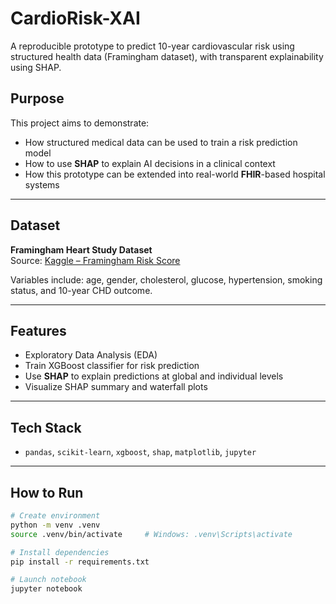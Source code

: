 #  CardioRisk-XAI

A reproducible prototype to predict 10-year cardiovascular risk using structured health data (Framingham dataset), with transparent explainability using SHAP.

##  Purpose
This project aims to demonstrate:
- How structured medical data can be used to train a risk prediction model
- How to use **SHAP** to explain AI decisions in a clinical context
- How this prototype can be extended into real-world **FHIR**-based hospital systems

---

##  Dataset
**Framingham Heart Study Dataset**  
Source: [Kaggle – Framingham Risk Score](https://www.kaggle.com/datasets/imanmsharifi/framingham-heart-study-dataset)

Variables include: age, gender, cholesterol, glucose, hypertension, smoking status, and 10-year CHD outcome.

---

##  Features
-  Exploratory Data Analysis (EDA)
-  Train XGBoost classifier for risk prediction
-  Use **SHAP** to explain predictions at global and individual levels
-  Visualize SHAP summary and waterfall plots

---

##  Tech Stack
- `pandas`, `scikit-learn`, `xgboost`, `shap`, `matplotlib`, `jupyter`

---

##  How to Run
```bash
# Create environment
python -m venv .venv
source .venv/bin/activate     # Windows: .venv\Scripts\activate

# Install dependencies
pip install -r requirements.txt

# Launch notebook
jupyter notebook